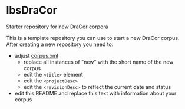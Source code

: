 # IbsDraCor

Starter repository for new DraCor corpora

This is a template repository you can use to start a new DraCor corpus. After
creating a new repository you need to:


- adjust [corpus.xml](corpus.xml)
  - replace all instances of "new" with the short name of the new corpus
  - edit the `<title>` element
  - edit the `<projectDesc>`
  - edit the `<revisionDesc>` to reflect the current date and status
- edit this README and replace this text with information about your corpus
